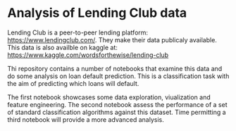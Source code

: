 # Analysis of Lending Club data

Lending Club is a peer-to-peer lending platform: https://www.lendingclub.com/. 
They make their data publicaly available. This data is also availble on kaggle at: https://www.kaggle.com/wordsforthewise/lending-club

Thi repository contains a number of notebooks that examine this data and do some analysis on loan default prediction.
This is a classification task with the aim of predicting which loans will default.

The first notebook showcases some data exploration, viualization and feature engineering.
The second notebook assess the performance of a set of standard classification algorithms against this dataset.
Time permitting a third notebook will provide a more advanced analysis.
